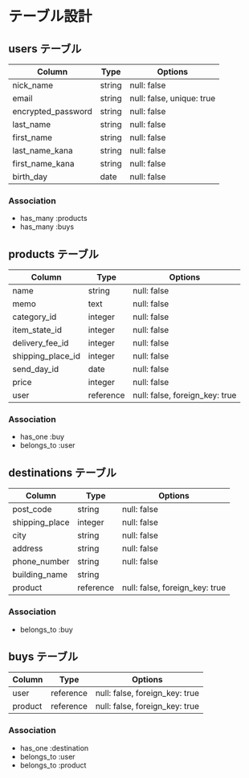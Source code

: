 # テーブル設計

## users テーブル

| Column             | Type   | Options                   |
| ----------------   | ------ | ------------------------- |
| nick_name          | string | null: false               |
| email              | string | null: false, unique: true |
| encrypted_password | string | null: false               |
| last_name          | string | null: false               |
| first_name         | string | null: false               |  
| last_name_kana     | string | null: false               |
| first_name_kana    | string | null: false               |
| birth_day          | date   | null: false               |

### Association
- has_many :products
- has_many :buys
 


## products テーブル
| Column             | Type      | Options     |
| -----------------  | --------- | ----------- |
| name               | string    | null: false |
| memo               | text      | null: false |
| category_id        | integer   | null: false |
| item_state_id      | integer   | null: false | 
| delivery_fee_id    | integer   | null: false |
| shipping_place_id  | integer   | null: false |
| send_day_id        | date      | null: false |
| price              | integer   | null: false |            
| user               | reference | null: false, foreign_key: true |

### Association
- has_one :buy
- belongs_to :user

## destinations テーブル

| Column          | Type      | Options     |
| --------------  | ------    | ----------- |
| post_code       | string    | null: false |
| shipping_place  | integer   | null: false |
| city            | string    | null: false |
| address         | string    | null: false |
| phone_number    | string    | null: false | 
| building_name   | string    |             |
| product         | reference | null: false, foreign_key: true |


### Association
 - belongs_to :buy


## buys テーブル

| Column          | Type      | Options                        |
| --------------- | --------- | ------------------------------ |
| user            | reference | null: false, foreign_key: true |
| product         | reference | null: false, foreign_key: true |
 


### Association 
- has_one :destination
- belongs_to :user
- belongs_to :product
